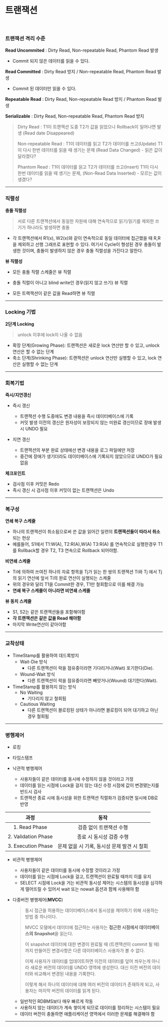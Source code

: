 # 트랜잭션

<br>

### 트랜잭션 격리 수준

**Read Uncommited** : Dirty Read, Non-repeatable Read, Phantom Read 발생

* Commit 되지 않은 데이터를 읽을 수 있다.

**Read Committed** :  Dirty Read 방지 / Non-repeatable Read, Phantom Read 발생

* Commit 된 데이터만 읽을 수 있다.

**Repeatable Read** : Dirty Read, Non-repeatable Read 방지 / Phantom Read 발생

**Serializable** : Dirty Read, Non-repeatable Read, Phantom Read 방지

> Dirty Read : T1이 트랜잭션 도중 T2가 값을 읽었으나 Rollback이 일어나면 발생 (Read date Disappeared)
>
> Non-repeatable Read : T1이 데이터를 읽고 T2가 데이터를 쓰고(Update) T1이 다시 한번 데이터를 읽을 때 생기는 문제 (Read Data Changed) - 읽은 값이 달라졌다?
>
> Phantom Read : T1이 데이터를 읽고 T2가 데이터를 쓰고(Insert) T1이 다시 한번 데이터를 읽을 때 생기는 문제, (Non-Read Data Inserted) - 모르는 값이 생겼다?

---

### 직렬성

**충돌 직렬성**

> 서로 다른 트랜잭션에서 동일한 자원에 대해 연속적으로 읽기/읽기를 제외한 쓰기가 하나라도 발생하면 충돌

* 각 트랜잭션에서 R1(x), W2(x)와 같이 연속적으로 동일 데이터에 접근했을 때 R,R을 제외하고 선행 그래프로 표현할 수 있다. 여기서 Cycle이 형성된 경우 충돌이 발생한 것이며, 충돌이 발생하지 않은 경우 충돌 직렬성을 가진다고 말한다.

**뷰 직렬성**

* 모든 충돌 직렬 스케줄은 뷰 직렬

* 충돌 직렬이 아니고 blind write인 경우(읽지 않고 쓰기) 뷰 직렬
* 모든 트랙잭션이 같은 값을 Read하면 뷰 직렬

---

### Locking 기법

**2단계 Locking**

> unlock 이후에 lock이 나올 수 없음

- 확장 단계(Growing Phase): 트랜잭션은 새로운 lock 연산만 할 수 있고, unlock 연산은 할 수 없는 단계
- 축소 단계(Shrinking Phase): 트랜잭션은 unlock 연산만 실행할 수 있고, lock 연산은 실행할 수 없는 단계

---

### 회복기법

**즉시/지연갱신**

* 즉시 갱신
  * 트랜잭션 수행 도중에도 변경 내용을 즉시 데이터베이스에 기록
  * 커밋 발생 이전의 갱신은 원자성이 보장되지 않는 미완료 갱신이므로 장애 발생 시 UNDO 필요

* 지연 갱신
  * 트랜잭션의 부분 완료 상태에선 변경 내용을 로그 파일에만 저장
  * 중간에 장애가 생기더라도 데이터베이스에 기록되지 않았으므로 UNDO가 필요 없음

**체크포인트**

* 검사점 이후 커밋은 Redo
* 즉시 갱신 시 검사점 이후 커밋이 없는 트랜잭션은 Undo

---

### 복구성

**연쇄 복구 스케줄**

* 하나의 트랜잭션이 취소됨으로써 쓴 값을 읽어간 일련의 **트랜잭션들이 따라서 취소**되는 현상
* 예를들어, S1에서 T1:W(A), T2:R(A),W(A) T3:R(A) 를 연속적으로 실행한경우 T1를 Rollback할 경우 T2, T3 연속으로 Rollback 되어야함. 

**비연쇄 스케줄**

* Ti에 의하여 쓰여진 하나의 자료 항목을 Tj가 읽는 한 쌍의 트랜잭션 Ti와 Tj 에서 Tj의 읽기 연산에 앞서 Ti의 완료 연산이 실행되는 스케줄
* 위의 경우와 달리 T1을 Commit한 경우, T1만 철회함으로 이를 해결 가능
* **연쇄 복구 스케줄이 아니라면 비연쇄 스케줄**

**뷰 동치 스케줄**

* S1, S2는 같은 트랜잭션들을 포함해야함
* **각 트랜잭션은 같은 값을 Read 해야함**
* 마지막 Write연산이 같아야함

---

### 교착상태

* TimeStamp를 활용하여 데드록방지
  * Wait-Die 방식
    * 다른 트랜잭션이 락을 점유중이라면 기다리거나(Wait) 포기한다(Die).
  * Wound-Wait 방식
    * 다른 트랜잭션이 락을 점유중이라면 빼앗거나(Wound) 대기한다(Wait).
* TimeStamp를 활용하지 않는 방식
  * No Waiting
    * 기다리지 않고 철회됨
  * Cautious Waiting
    * 다른 트랜잭션이 블로킹된 상태가 아니라면 블로킹이 되어 대기하고 아닌 경우 철회됨

---

### 병행제어

* 로킹
* 타임스탬프
* 낙관적 병행제어

  * 사용자들이 같은 데이터를 동시에 수정하지 않을 것이라고 가정
  * 데이터를 읽는 시점에 Lock을 걸지 않는 대신 수정 시점에 값이 변경됐는지를 반드시 검사
  * 트랜잭션 종료 시에 동시성을 위한 트랜잭션 직렬화가 검증되면 일시에 DB로 반영

|        과정         |                    동작                     |
| :-----------------: | :-----------------------------------------: |
|    1. Read Phase    |           검증 없이 트랜잭션 수행           |
| 2. Validation Phase |          종료 시 동시성 검증 수행           |
| 3. Execution Phase  | 문제 없을 시 기록, 동시성 문제 발견 시 철회 |

* 비관적 병행제어

  * 사용자들이 같은 데이터를 동시에 수정할 것이라고 가정
  * 데이터를 읽는 시점에 Lock을 걸고, 트랜잭션이 완료될 때까지 이를 유지
  * SELECT 시점에 Lock을 거는 비관적 동시성 제어는 시스템의 동시성을 심각하게 떨어뜨릴 수 있어서 wait 또는 nowait 옵션과 함께 사용해야 함

* 다중버전 병행제어(**MVCC**)

  > 동시 접근을 허용하는 데이터베이스에서 동시성을 제어하기 위해 사용하는 방법 중 하나이다. 
  >
  > MVCC 모델에서 데이터에 접근하는 사용자는 **접근한 시점에서 데이터베이스의 Snapshot**을 읽는다. 
  >
  > 이 snapshot 데이터에 대한 변경이 완료될 때 (트랜잭션이 commit 될 때) 까지 만들어진 변경사항은 다른 데이터베이스 사용자가 볼 수 없다.
  >
  > 이제 사용자가 데이터를 업데이트하면 이전의 데이터를 덮어 씌우는게 아니라 새로운 버전의 데이터를 UNDO 영역에 생성한다. 대신 이전 버전의 데이터와 비교해서 변경된 내용을 기록한다. 
  >
  > 이렇게 해서 하나의 데이터에 대해 여러 버전의 데이터가 존재하게 되고, 사용자는 마지막 버전의 데이터를 읽게 된다.

  * 일반적인 RDBMS보다 매우 빠르게 작동
  * 사용하지 않는 데이터가 계속 쌓이게 되므로 데이터를 정리하는 시스템이 필요
  * 데이터 버전이 충돌하면 애플리케이션 영역에서 이러한 문제를 해결해야 함

----



